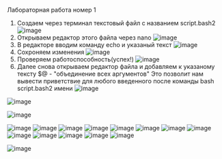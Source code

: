 Лабораторная работа номер 1
1. Создаем через терминал текстовый файл с названием script.bash2
![image](https://github.com/user-attachments/assets/792e98e7-e839-48f6-8b64-8439ff868a84)
2. Открываем редактор этого файла через nano
![image](https://github.com/user-attachments/assets/e4c71118-1a78-4d08-bff6-e07f2f4183ed)
3. В редакторе вводим команду echo и указаный текст
![image](https://github.com/user-attachments/assets/8fabc623-83c8-4d14-b6ed-bf920f5c6014)
4. Сохроняем изменения 
![image](https://github.com/user-attachments/assets/de9c9d35-cdb3-41bf-bc55-13c1b7ec532a)
5. Проверяем работоспособность(успех!)
![image](https://github.com/user-attachments/assets/8e5c1c9c-430f-492b-a4da-fe9d7b139b51)
6. Далее снова открываем редактор файла и добавляем к указаному тексту $@ - "объединение всех аргументов"
Это позволит нам вывести приветствие для любого введенного после команды bash script.bash2 имени
![image](https://github.com/user-attachments/assets/8d6446ca-bb08-4cf8-b5c4-33f97af8e823)

![image](https://github.com/user-attachments/assets/599acbe0-d41e-423c-a4bd-bf141d235c98)

![image](https://github.com/user-attachments/assets/58e23ba1-5a0f-47c6-952f-bec20bab2589)


![image](https://github.com/user-attachments/assets/c75a9563-9e7f-40c5-a244-e6c94a4c9d70)
![image](https://github.com/user-attachments/assets/3abbdd18-22e7-495b-a850-1968a7871435)
![image](https://github.com/user-attachments/assets/f5376ae3-74b7-4be8-83ad-c0b0bbe95c6f)
![image](https://github.com/user-attachments/assets/3d308369-5d34-49fb-ace4-36a3621c6439)
![image](https://github.com/user-attachments/assets/cfbe2aa6-6737-4c2d-b5df-12a7626b43de)
![image](https://github.com/user-attachments/assets/fd3b24e5-d221-4c85-9b8e-8992a2de1932)
![image](https://github.com/user-attachments/assets/c700dcd1-5e37-4ac8-85a4-af8c9c8638bd)
![image](https://github.com/user-attachments/assets/df349acb-9571-4f3c-9647-60907e45b329)
![image](https://github.com/user-attachments/assets/9bca1414-415d-4e61-9a10-f88fd61d638c)
![image](https://github.com/user-attachments/assets/09a18c9d-98a3-4fe5-b2bc-7108635b02fc)
![image](https://github.com/user-attachments/assets/81bcbc3f-d079-4d89-94da-b18bd7eda94d)
![image](https://github.com/user-attachments/assets/0639f037-cf48-4709-b289-fc7980536656)
![image](https://github.com/user-attachments/assets/0281b3aa-f8fc-487b-b9cb-ae053bbaf03a)


![image](https://github.com/user-attachments/assets/bded4161-fe02-4c0e-946e-0f0d02e31fcf)
